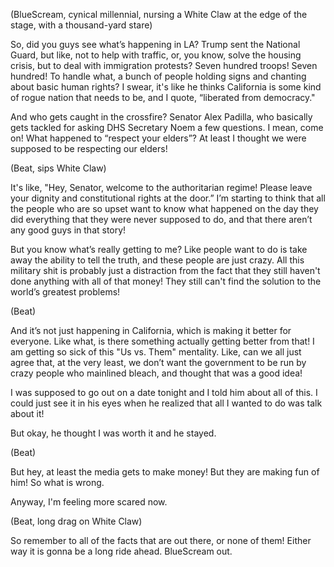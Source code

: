 (BlueScream, cynical millennial, nursing a White Claw at the edge of the stage, with a thousand-yard stare)

So, did you guys see what’s happening in LA? Trump sent the National Guard, but like, not to help with traffic, or, you know, solve the housing crisis, but to deal with immigration protests? Seven hundred troops! Seven hundred! To handle what, a bunch of people holding signs and chanting about basic human rights? I swear, it's like he thinks California is some kind of rogue nation that needs to be, and I quote, “liberated from democracy."

And who gets caught in the crossfire? Senator Alex Padilla, who basically gets tackled for asking DHS Secretary Noem a few questions. I mean, come on! What happened to “respect your elders”? At least I thought we were supposed to be respecting our elders!

(Beat, sips White Claw)

It's like, "Hey, Senator, welcome to the authoritarian regime! Please leave your dignity and constitutional rights at the door.” I’m starting to think that all the people who are so upset want to know what happened on the day they did everything that they were never supposed to do, and that there aren’t any good guys in that story!

But you know what’s really getting to me? Like people want to do is take away the ability to tell the truth, and these people are just crazy. All this military shit is probably just a distraction from the fact that they still haven't done anything with all of that money! They still can't find the solution to the world’s greatest problems!

(Beat)

And it’s not just happening in California, which is making it better for everyone. Like what, is there something actually getting better from that! I am getting so sick of this "Us vs. Them" mentality. Like, can we all just agree that, at the very least, we don’t want the government to be run by crazy people who mainlined bleach, and thought that was a good idea!

I was supposed to go out on a date tonight and I told him about all of this. I could just see it in his eyes when he realized that all I wanted to do was talk about it!

But okay, he thought I was worth it and he stayed.

(Beat)

But hey, at least the media gets to make money! But they are making fun of him! So what is wrong.

Anyway, I'm feeling more scared now. 

(Beat, long drag on White Claw)

So remember to all of the facts that are out there, or none of them! Either way it is gonna be a long ride ahead. 
BlueScream out.